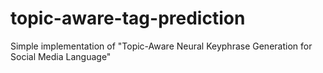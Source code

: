 # topic-aware-tag-prediction
Simple implementation of "Topic-Aware Neural Keyphrase Generation for Social Media Language"
